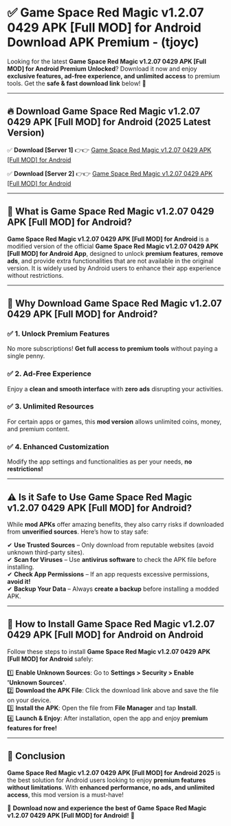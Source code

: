 
# ✅ Game Space Red Magic v1.2.07 0429 APK [Full MOD] for Android Download APK Premium -  (tjoyc) 

Looking for the latest **Game Space Red Magic v1.2.07 0429 APK [Full MOD] for Android Premium Unlocked**? Download it now and enjoy **exclusive features, ad-free experience, and unlimited access** to premium tools. Get the **safe & fast download link** below! 🚀

---

## 🔥 Download Game Space Red Magic v1.2.07 0429 APK [Full MOD] for Android (2025 Latest Version)

✅ **Download [Server 1]** 👉👉 [Game Space Red Magic v1.2.07 0429 APK [Full MOD] for Android ](https://apkcomod.com?title=Game_Space_Red_Magic_v1.2.07_0429_APK_[Full_MOD]_for_Android)  

✅ **Download [Server 2]** 👉👉 [Game Space Red Magic v1.2.07 0429 APK [Full MOD] for Android ](https://apkcomod.com?title=Game_Space_Red_Magic_v1.2.07_0429_APK_[Full_MOD]_for_Android)  


---

## 📌 What is Game Space Red Magic v1.2.07 0429 APK [Full MOD] for Android?

**Game Space Red Magic v1.2.07 0429 APK [Full MOD] for Android** is a modified version of the official **Game Space Red Magic v1.2.07 0429 APK [Full MOD] for Android App**, designed to unlock **premium features**, **remove ads**, and provide extra functionalities that are not available in the original version. It is widely used by Android users to enhance their app experience without restrictions.

---

## 🌟 Why Download Game Space Red Magic v1.2.07 0429 APK [Full MOD] for Android?

### ✅ 1. Unlock Premium Features
No more subscriptions! **Get full access to premium tools** without paying a single penny.

### ✅ 2. Ad-Free Experience
Enjoy a **clean and smooth interface** with **zero ads** disrupting your activities.

### ✅ 3. Unlimited Resources
For certain apps or games, this **mod version** allows unlimited coins, money, and premium content.

### ✅ 4. Enhanced Customization
Modify the app settings and functionalities as per your needs, **no restrictions!**

---

## ⚠️ Is it Safe to Use Game Space Red Magic v1.2.07 0429 APK [Full MOD] for Android?

While **mod APKs** offer amazing benefits, they also carry risks if downloaded from **unverified sources**. Here’s how to stay safe:

✔ **Use Trusted Sources** – Only download from reputable websites (avoid unknown third-party sites).  
✔ **Scan for Viruses** – Use **antivirus software** to check the APK file before installing.  
✔ **Check App Permissions** – If an app requests excessive permissions, **avoid it!**  
✔ **Backup Your Data** – Always **create a backup** before installing a modded APK.

---

## 📲 How to Install Game Space Red Magic v1.2.07 0429 APK [Full MOD] for Android on Android

Follow these steps to install **Game Space Red Magic v1.2.07 0429 APK [Full MOD] for Android** safely:

1️⃣ **Enable Unknown Sources**: Go to **Settings > Security > Enable 'Unknown Sources'**.  
2️⃣ **Download the APK File**: Click the download link above and save the file on your device.  
3️⃣ **Install the APK**: Open the file from **File Manager** and tap **Install**.  
4️⃣ **Launch & Enjoy**: After installation, open the app and enjoy **premium features for free!**

---

## 🚀 Conclusion

**Game Space Red Magic v1.2.07 0429 APK [Full MOD] for Android 2025** is the best solution for Android users looking to enjoy **premium features without limitations**. With **enhanced performance, no ads, and unlimited access**, this mod version is a must-have!

🔻 **Download now and experience the best of Game Space Red Magic v1.2.07 0429 APK [Full MOD] for Android!** 🔻

